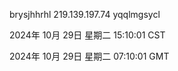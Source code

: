 brysjhhrhl 219.139.197.74 yqqlmgsycl

2024年 10月 29日 星期二 15:10:01 CST

2024年 10月 29日 星期二 07:10:01 GMT
